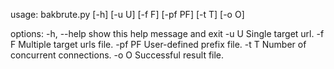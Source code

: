 usage: bakbrute.py [-h] [-u U] [-f F] [-pf PF] [-t T] [-o O]

options:
  -h, --help  show this help message and exit
  -u U        Single target url.
  -f F        Multiple target urls file.
  -pf PF      User-defined prefix file.
  -t T        Number of concurrent connections.
  -o O        Successful result file.
